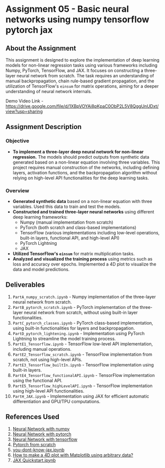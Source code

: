 # Assignment 05 - Basic neural networks using numpy tensorflow pytorch jax


## About the Assignment

This assignment is designed to explore the implementation of deep learning models for non-linear regression tasks using various frameworks including Numpy, PyTorch, TensorFlow, and JAX. It focuses on constructing a three-layer neural network from scratch. The task requires an understanding of manual backpropagation, chain rule-based gradient propagation, and the utilization of TensorFlow's `einsum` for matrix operations, aiming for a deeper understanding of neural network internals.


Demo Video Link - https://drive.google.com/file/d/1XBpVOYAi8pKpaC0ObP2L5V8QggUnUDxt/view?usp=sharing


## Assignment Description

### Objective

- **To implement a three-layer deep neural network for non-linear regression.** The models should predict outputs from synthetic data generated based on a non-linear equation involving three variables. This project requires manual construction of the networks, including defining layers, activation functions, and the backpropagation algorithm without relying on high-level API functionalities for the deep learning tasks.

### Overview

- **Generated synthetic data** based on a non-linear equation with three variables. Used this data to train and test the models.
- **Constructed and trained three-layer neural networks** using different deep learning frameworks:
  - Numpy (manual implementation from scratch)
  - PyTorch (both scratch and class-based implementations)
  - TensorFlow (various implementations including low-level operations, built-in layers, functional API, and high-level API)
  - PyTorch Lightning
  - JAX
- **Utilized TensorFlow's `einsum`** for matrix multiplication tasks.
- **Analyzed and visualized the training process** using metrics such as loss and accuracy over epochs. Implemented a 4D plot to visualize the data and model predictions.

## Deliverables

1. `PartA_numpy_scratch.ipynb` - Numpy implementation of the three-layer neural network from scratch.
2. `PartB_pytorch_scratch.ipynb` - PyTorch implementation of the three-layer neural network from scratch, without using built-in layer functionalities.
3. `PartC_pytorch_classes.ipynb` - PyTorch class-based implementation, using built-in functionalities for layers and backpropagation.
4. `PartD_pytorch_lightening.ipynb` - Implementation using PyTorch Lightning to streamline the model training process.
5. `PartE1_Tensorflow.ipynb` - TensorFlow low-level API implementation, including manual operations.
6. `PartE2_Tensorflow_scratch.ipynb` - TensorFlow implementation from scratch, not using high-level APIs.
7. `PartE3_Tensorflow_builtIn.ipynb` - TensorFlow implementation using built-in layers.
8. `PartE4_Tensorflow_functionalAPI.ipynb` - TensorFlow implementation using the functional API.
9. `PartE5_Tensorflow_highLevelAPI.ipynb` - TensorFlow implementation using high-level API functionalities.
10. `PartH_JAX.ipynb` - Implementation using JAX for efficient automatic differentiation and GPU/TPU computations.

## References Used

1. [Neural Network with numpy](https://medium.com/@waleedmousa975/building-a-neural-network-from-scratch-using-numpy-and-math-libraries-a-step-by-step-tutorial-in-608090c20466)
2. [Neural Network with pytorch](https://pytorch.org/tutorials/beginner/basics/buildmodel_tutorial.html)
3. [Neural Network with tensorflow](https://www.turing.com/kb/building-neural-network-in-tensorflow)
4. [Pytorch from scratch]( https://docs.google.com/presentation/d/13Oo5gXwcsoq9oMC4XriAyxkvgicatBxfI4cZzDhRyiE/edit#slide=id.g826a355833_0_525)
5. [you-dont-know-jax.ipynb](https://github.com/craffel/jax-tutorial/blob/master/you-don-t-know-jax.ipynb)
6. [How to make a 4D plot with Matplotlib using arbitrary data?](https://www.tutorialspoint.com/how-to-make-a-4d-plot-with-matplotlib-using-arbitrary-data)
7. [JAX Quickstart.ipynb](https://colab.research.google.com/github/google/jax/blob/main/docs/notebooks/quickstart.ipynb)
